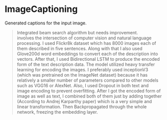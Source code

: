 # ImageCaptioning
Generated captions for the input image.
>Integrated beam search algorithm but needs improvement.
<br>involves the intersection of computer vision and natural language processing. I used Flickr8k dataset which has 8000 images each of them described in five sentences. Along with that I also used Glove200d word embeddings to convert each of the description into
vectors. After that, I used Bidirectional LSTM to produce the encoded form of the text description data. The model utilized heavy transfer learning for encoding the images. I preferably used inceptionV3 (which was pretrained on the ImageNet dataset) because it has relatively a smaller number of parameters compared to other models such as VGG16 or AlexNet. Also, I used Dropout in both text and image encoding to prevent overfitting. After I got the encoded form of image as well as text, I combined both of them just by adding together (According to Andrej Karparthy paper) which is a very simple and linear transformation. Then Backpropagated through the whole network, freezing the embedding layer.<br>
